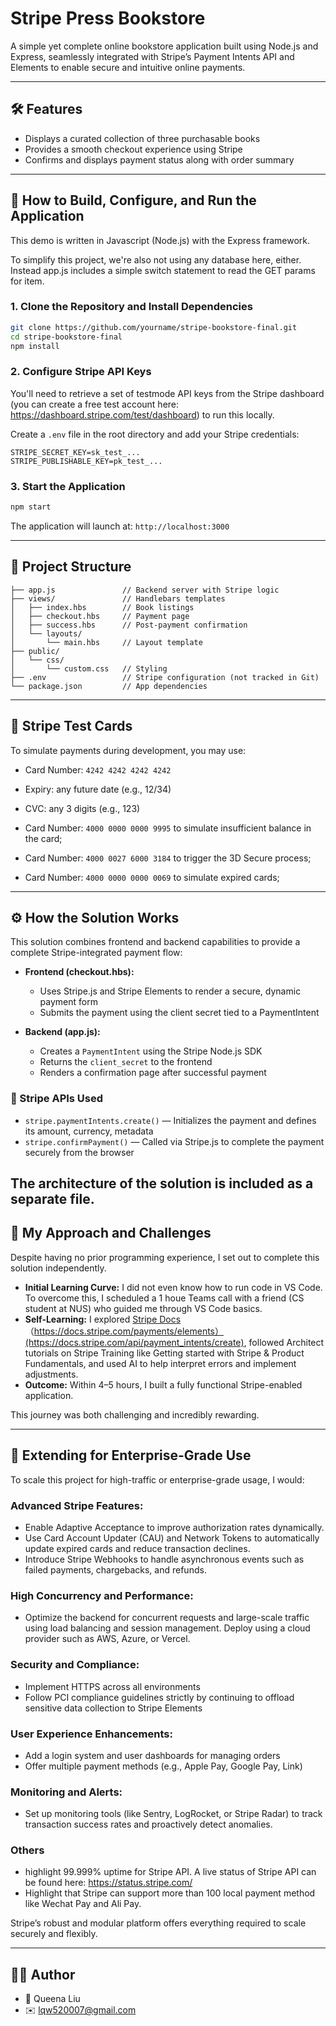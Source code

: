 # Stripe Press Bookstore

A simple yet complete online bookstore application built using Node.js and Express, seamlessly integrated with Stripe’s Payment Intents API and Elements to enable secure and intuitive online payments.

---

## 🛠 Features

- Displays a curated collection of three purchasable books
- Provides a smooth checkout experience using Stripe
- Confirms and displays payment status along with order summary

---

## 🚀 How to Build, Configure, and Run the Application

This demo is written in Javascript (Node.js) with the Express framework. 

To simplify this project, we're also not using any database here, either. Instead app.js includes a simple switch statement to read the GET params for item.

### 1. Clone the Repository and Install Dependencies
```bash
git clone https://github.com/yourname/stripe-bookstore-final.git
cd stripe-bookstore-final
npm install
```

### 2. Configure Stripe API Keys

You'll need to retrieve a set of testmode API keys from the Stripe dashboard (you can create a free test account here: https://dashboard.stripe.com/test/dashboard) to run this locally.

Create a `.env` file in the root directory and add your Stripe credentials:

```
STRIPE_SECRET_KEY=sk_test_...
STRIPE_PUBLISHABLE_KEY=pk_test_...
```

### 3. Start the Application

```bash
npm start
```

The application will launch at: `http://localhost:3000`

---

## 📁 Project Structure

```
├── app.js               // Backend server with Stripe logic
├── views/               // Handlebars templates
│   ├── index.hbs        // Book listings
│   ├── checkout.hbs     // Payment page
│   ├── success.hbs      // Post-payment confirmation
│   └── layouts/
│       └── main.hbs     // Layout template
├── public/
│   └── css/
│       └── custom.css   // Styling
├── .env                 // Stripe configuration (not tracked in Git)
└── package.json         // App dependencies
```

---

## 🧪 Stripe Test Cards

To simulate payments during development, you may use:

- Card Number: `4242 4242 4242 4242`
- Expiry: any future date (e.g., 12/34)
- CVC: any 3 digits (e.g., 123)

- Card Number: `4000 0000 0000 9995` to simulate insufficient balance in the card;
- Card Number: `4000 0027 6000 3184` to trigger the 3D Secure process;
- Card Number: `4000 0000 0000 0069` to simulate expired cards;

---

## ⚙️ How the Solution Works

This solution combines frontend and backend capabilities to provide a complete Stripe-integrated payment flow:

- **Frontend (checkout.hbs):**
  - Uses Stripe.js and Stripe Elements to render a secure, dynamic payment form
  - Submits the payment using the client secret tied to a PaymentIntent

- **Backend (app.js):**
  - Creates a `PaymentIntent` using the Stripe Node.js SDK
  - Returns the `client_secret` to the frontend
  - Renders a confirmation page after successful payment

### 🔌 Stripe APIs Used

- `stripe.paymentIntents.create()` — Initializes the payment and defines its amount, currency, metadata
- `stripe.confirmPayment()` — Called via Stripe.js to complete the payment securely from the browser

The architecture of the solution is included as a separate file.
---

## 🧠 My Approach and Challenges

Despite having no prior programming experience, I set out to complete this solution independently.

- **Initial Learning Curve:** I did not even know how to run code in VS Code. To overcome this, I scheduled a 1 houe Teams call with a friend (CS student at NUS) who guided me through VS Code basics.
- **Self-Learning:** I explored [Stripe Docs](https://docs.stripe.com)（https://docs.stripe.com/payments/elements）(https://docs.stripe.com/api/payment_intents/create), followed Architect tutorials on Stripe Training like Getting started with Stripe & Product Fundamentals, and used AI to help interpret errors and implement adjustments.
- **Outcome:** Within 4–5 hours, I built a fully functional Stripe-enabled application.

This journey was both challenging and incredibly rewarding.

---

## 🔮 Extending for Enterprise-Grade Use

To scale this project for high-traffic or enterprise-grade usage, I would:


### Advanced Stripe Features:
- Enable Adaptive Acceptance to improve authorization rates dynamically.
- Use Card Account Updater (CAU) and Network Tokens to automatically update expired cards and reduce transaction declines.
- Introduce Stripe Webhooks to handle asynchronous events such as failed payments, chargebacks, and refunds.

### High Concurrency and Performance:
- Optimize the backend for concurrent requests and large-scale traffic using load balancing and session management. Deploy using a cloud provider such as AWS, Azure, or Vercel.

### Security and Compliance:
- Implement HTTPS across all environments
- Follow PCI compliance guidelines strictly by continuing to offload sensitive data collection to Stripe Elements

### User Experience Enhancements:
- Add a login system and user dashboards for managing orders
- Offer multiple payment methods (e.g., Apple Pay, Google Pay, Link)

### Monitoring and Alerts:
- Set up monitoring tools (like Sentry, LogRocket, or Stripe Radar) to track transaction success rates and proactively detect anomalies.

### Others
- highlight 99.999% uptime for Stripe API. A live status of Stripe API can be found here: https://status.stripe.com/
- Highlight that Stripe can support more than 100 local payment method like Wechat Pay and Ali Pay.


Stripe’s robust and modular platform offers everything required to scale securely and flexibly.

---



## 👩‍💻 Author

- 👤 Queena Liu
- ✉️ lqw520007@gmail.com
